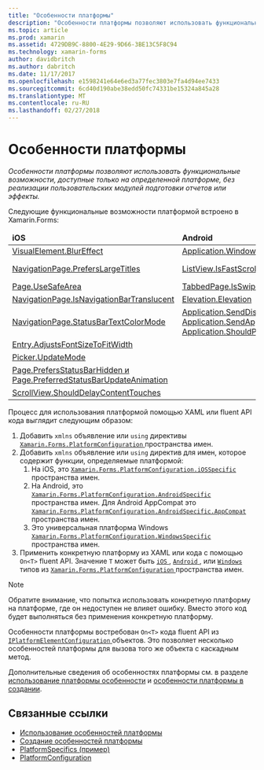 ```yaml
---
title: "Особенности платформы"
description: "Особенности платформы позволяют использовать функциональные возможности, доступные только на определенной платформе, без реализации пользовательских модулей подготовки отчетов или эффекты."
ms.topic: article
ms.prod: xamarin
ms.assetid: 4729DB9C-8800-4E29-9D66-3BE13C5F8C94
ms.technology: xamarin-forms
author: davidbritch
ms.author: dabritch
ms.date: 11/17/2017
ms.openlocfilehash: e1598241e64e6ed3a77fec3803e7fa4d94ee7433
ms.sourcegitcommit: 6cd40d190abe38edd50fc74331be15324a845a28
ms.translationtype: MT
ms.contentlocale: ru-RU
ms.lasthandoff: 02/27/2018
---
```

# <a name="platform-specifics"></a>Особенности платформы

_Особенности платформы позволяют использовать функциональные возможности, доступные только на определенной платформе, без реализации пользовательских модулей подготовки отчетов или эффекты._

Следующие функциональные возможности платформой встроено в Xamarin.Forms:

<table>
  <thead>
    <tr>
      <td><strong>iOS</strong></td>
      <td><strong>Android</strong></td>
      <td><strong>Windows</strong></td>
    </tr>
  </thead>
  <tbody>
    <tr>
      <td><a href="~/xamarin-forms/platform/platform-specifics/consuming/ios.md#blur">VisualElement.BlurEffect</a></td>
      <td><a href="~/xamarin-forms/platform/platform-specifics/consuming/android.md#soft_input_mode">Application.WindowSoftInputModeAdjust</a></td>
      <td><a href="~/xamarin-forms/platform/platform-specifics/consuming/windows.md#toolbar_placement">Page.ToolbarPlacement</a></td>
    </tr>
    <tr>
      <td><a href="~/xamarin-forms/platform/platform-specifics/consuming/ios.md#large_title">NavigationPage.PrefersLargeTitles</a></td>
      <td><a href="~/xamarin-forms/platform/platform-specifics/consuming/android.md#fastscroll">ListView.IsFastScrollEnabled</a></td>
      <td><a href="~/xamarin-forms/platform/platform-specifics/consuming/windows.md#collapsable_navigation_bar">MasterDetailPage.CollapsedPaneWidth и MasterDetailPage.CollapseStyle</a></td>
    </tr>    
    <tr>
      <td><a href="~/xamarin-forms/platform/platform-specifics/consuming/ios.md#safe_area_layout">Page.UseSafeArea</a></td>
      <td><a href="~/xamarin-forms/platform/platform-specifics/consuming/android.md#enable_swipe_paging">TabbedPage.IsSwipePagingEnabled</a></td>
      <td></td>
    </tr>
    <tr>
      <td><a href="~/xamarin-forms/platform/platform-specifics/consuming/ios.md#translucent_navigation_bar">NavigationPage.IsNavigationBarTranslucent</a></td>
      <td><a href="~/xamarin-forms/platform/platform-specifics/consuming/android.md#elevation">Elevation.Elevation</a></td>
      <td></td>
    </tr>
    <tr>
      <td><a href="~/xamarin-forms/platform/platform-specifics/consuming/ios.md#status_bar_color_mode">NavigationPage.StatusBarTextColorMode</a></td>
      <td><a href="~/xamarin-forms/platform/platform-specifics/consuming/android.md#disable_lifecycle_events">Application.SendDisappearingEventOnPause, Application.SendAppearingEventOnResume и Application.ShouldPreserveKeyboardOnResume</a></td>
      <td></td>
    </tr>
    <tr>
      <td><a href="~/xamarin-forms/platform/platform-specifics/consuming/ios.md#adjust_font_size">Entry.AdjustsFontSizeToFitWidth</a></td>
      <td></td>
      <td></td>
    </tr>
    <tr>
      <td><a href="~/xamarin-forms/platform/platform-specifics/consuming/ios.md#picker_update_mode">Picker.UpdateMode</a></td>
      <td></td>
      <td></td>
    </tr>
    <tr>
      <td><a href="~/xamarin-forms/platform/platform-specifics/consuming/ios.md#set_status_bar_visibility">Page.PrefersStatusBarHidden и Page.PreferredStatusBarUpdateAnimation</a></td>
      <td></td>
      <td></td>
    </tr>
    <tr>
      <td><a href="~/xamarin-forms/platform/platform-specifics/consuming/ios.md#delay_content_touches">ScrollView.ShouldDelayContentTouches</a></td>
      <td></td>
      <td></td>
    </tr>
  </tbody>
</table>

Процесс для использования платформой помощью XAML или fluent API кода выглядит следующим образом:

1. Добавить `xmlns` объявление или `using` директивы [ `Xamarin.Forms.PlatformConfiguration` ](https://developer.xamarin.com/api/namespace/Xamarin.Forms.PlatformConfiguration/) пространства имен.
1. Добавить `xmlns` объявление или `using` директив для имен, которое содержит функции, определяемые платформой:
    1. На iOS, это [ `Xamarin.Forms.PlatformConfiguration.iOSSpecific` ](https://developer.xamarin.com/api/namespace/Xamarin.Forms.PlatformConfiguration.iOSSpecific/) пространства имен.
    1. На Android, это [ `Xamarin.Forms.PlatformConfiguration.AndroidSpecific` ](https://developer.xamarin.com/api/namespace/Xamarin.Forms.PlatformConfiguration.AndroidSpecific/) пространства имен. Для Android AppCompat это [ `Xamarin.Forms.PlatformConfiguration.AndroidSpecific.AppCompat` ](https://developer.xamarin.com/api/namespace/Xamarin.Forms.PlatformConfiguration.AndroidSpecific.AppCompat/) пространства имен.
    1. Это универсальная платформа Windows [ `Xamarin.Forms.PlatformConfiguration.WindowsSpecific` ](https://developer.xamarin.com/api/namespace/Xamarin.Forms.PlatformConfiguration.WindowsSpecific/) пространства имен.
1. Применить конкретную платформу из XAML или кода с помощью `On<T>` fluent API. Значение `T` может быть [ `iOS` ](https://developer.xamarin.com/api/type/Xamarin.Forms.PlatformConfiguration.iOS/), [ `Android` ](https://developer.xamarin.com/api/type/Xamarin.Forms.PlatformConfiguration.Android/), или [ `Windows` ](https://developer.xamarin.com/api/type/Xamarin.Forms.PlatformConfiguration.Windows/) типов из [ `Xamarin.Forms.PlatformConfiguration` ](https://developer.xamarin.com/api/namespace/Xamarin.Forms.PlatformConfiguration/) пространства имен.

> [!NOTE]
> Обратите внимание, что попытка использовать конкретную платформу на платформе, где он недоступен не влияет ошибку. Вместо этого код будет выполняться без применения конкретную платформу.

Особенности платформы востребован `On<T>` кода fluent API из [ `IPlatformElementConfiguration` ](https://developer.xamarin.com/api/type/Xamarin.Forms.IPlatformElementConfiguration%3CTPlatform,TElement%3E/) объектов. Это позволяет несколько особенностей платформы для вызова того же объекта с каскадным метод.

Дополнительные сведения об особенностях платформы см. в разделе [использование платформы особенности](~/xamarin-forms/platform/platform-specifics/consuming/index.md) и [особенности платформы в создании](~/xamarin-forms/platform/platform-specifics/creating.md).


## <a name="related-links"></a>Связанные ссылки

- [Использование особенностей платформы](~/xamarin-forms/platform/platform-specifics/consuming/index.md)
- [Создание особенностей платформы](~/xamarin-forms/platform/platform-specifics/creating.md)
- [PlatformSpecifics (пример)](https://developer.xamarin.com/samples/xamarin-forms/userinterface/platformspecifics/)
- [PlatformConfiguration](https://developer.xamarin.com/api/namespace/Xamarin.Forms.PlatformConfiguration/)
